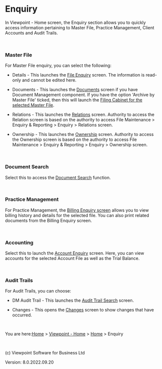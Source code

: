 



# Enquiry
In Viewpoint - Home screen, the Enquiry section allows you to quickly 
 access information pertaining to Master File, Practice Management, Client 
 Accounts and Audit Trails.

&nbsp;
### Master File
For Master File enquiry, you can select the following:

	

- Details - This launches the [File 
    	 Enquiry](file:///c:/temp/0457b882-c844-4314-8878-ce1a9c2207bd/input/Enquiry_-_File_Enquiry.htm) screen. The information is read-only and cannot be edited 
    	 here.

	

- Documents - This launches the [Documents](file:///c:/temp/0457b882-c844-4314-8878-ce1a9c2207bd/Document_Manager/Documents_-_Enquiry.htm) 
    	 screen if you have Document Management component. If you have the 
    	 option 'Archive by Master File' ticked, then this will launch the 
    	 [Filing 
    	 Cabinet for the selected Master File](file:///c:/temp/0457b882-c844-4314-8878-ce1a9c2207bd/Administrator/Filing_Cabinet_for_Master_File.htm).

	

- Relations - This launches the [Relations](file:///c:/temp/0457b882-c844-4314-8878-ce1a9c2207bd/input/Enquiry_-_Relations_Relation.htm) 
    	 screen. Authority to access the Relation screen is based on the authority 
    	 to access File Maintenance &gt; Enquiry &amp; Reporting &gt; Enquiry 
    	 &gt; Relations screen.

	

- Ownership - This launches the [Ownership](file:///c:/temp/0457b882-c844-4314-8878-ce1a9c2207bd/input/Enquiry_-_Ownership.htm) 
    	 screen. Authority to access the Ownership screen is based on the authority 
    	 to access File Maintenance &gt; Enquiry &amp; Reporting &gt; Enquiry 
    	 &gt; Ownership screen.

&nbsp;
### Document Search
Select this to access the [Document 
 Search](file:///c:/temp/0457b882-c844-4314-8878-ce1a9c2207bd/Document_Manager/Document_Search.htm) function.

&nbsp;
### Practice Management
For Practice Management, the [Billing 
 Enquiry screen](file:///c:/temp/0457b882-c844-4314-8878-ce1a9c2207bd/input/Billing_Enquiry_screen.htm) allows you to view billing history and details for 
 the selected file. You can also print related documents from the Billing 
 Enquiry screen.

&nbsp;
### Accounting
Select this to launch the [Account 
 Enquiry](file:///c:/temp/0457b882-c844-4314-8878-ce1a9c2207bd/Client_Accountant/Account_Enquiry.htm) screen. Here, you can view accounts for the selected Account 
 File as well as the Trial Balance.

&nbsp;
### Audit Trails
For Audit Trails, you can choose:

	

- DM Audit Trail - This launches the [Audit 
    	 Trail Search](file:///c:/temp/0457b882-c844-4314-8878-ce1a9c2207bd/Document_Manager/Audit_Trail_Search.htm) screen.

	

- Changes - This opens the [Changes](file:///c:/temp/0457b882-c844-4314-8878-ce1a9c2207bd/input/Changes_Confirmation_Approval.htm) 
    	 screen to show changes that have occurred.

&nbsp;

You are here:[Home](file:///c:/temp/0457b882-c844-4314-8878-ce1a9c2207bd/input/Copyright_Notice.htm) &gt; [Viewpoint - Home](file:///c:/temp/0457b882-c844-4314-8878-ce1a9c2207bd/input/Overview.htm) &gt; [Home](file:///c:/temp/0457b882-c844-4314-8878-ce1a9c2207bd/input/Overview.htm) &gt; Enquiry

&nbsp;

(c) Viewpoint Software for 
 Business Ltd

Version: 8.0.2022.09.20


